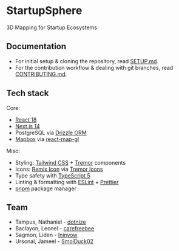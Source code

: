 # StartupSphere

3D Mapping for Startup Ecosystems

## Documentation

- For initial setup & cloning the repository, read [SETUP.md](./SETUP.md).
- For the contribution workflow & dealing with git branches, read [CONTRIBUTING.md](./CONTRIBUTING.md).

## Tech stack

Core:

- [React 18](https://react.dev/)
- [Next.js 14](https://nextjs.org/docs)
- PostgreSQL via [Drizzle ORM](https://orm.drizzle.team/docs/update)
- [Mapbox](https://docs.mapbox.com/mapbox-gl-js/guides/) via [react-map-gl](https://visgl.github.io/react-map-gl/)

Misc:

- Styling: [Tailwind CSS](https://tailwindcss.com/) + [Tremor](https://www.tremor.so/components) components
- Icons: [Remix Icon](https://remixicon.com/) via [Tremor Icons](https://www.tremor.so/docs/ui/icons)
- Type safety with [TypeScript 5](https://www.typescriptlang.org/docs/)
- Linting & formatting with [ESLint](https://eslint.org/) + [Prettier](https://prettier.io/)
- [pnpm](https://pnpm.io/) package manager

## Team

- Tampus, Nathaniel - [dotnize](https://github.com/dotnize)
- Baclayon, Leonel - [carefreebee](https://github.com/carefreebee)
- Sagmon, Liden - [lninyow](https://github.com/lninyow)
- Ursonal, Jameel - [SmolDuck02](https://github.com/SmolDuck02)
